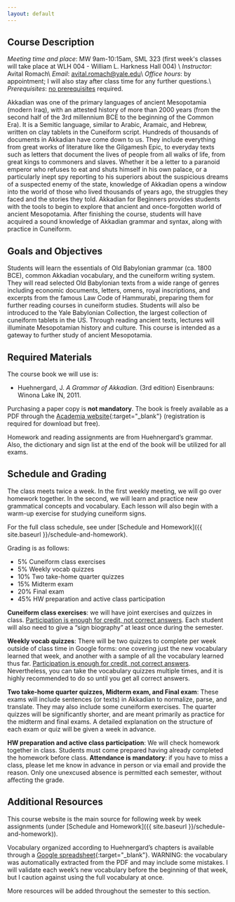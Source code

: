 ```yaml
---
layout: default
---
```


## Course Description

*Meeting time and place*: MW 9am-10:15am, SML 323 (first week's classes will take place at WLH 004 - William L. Harkness Hall 004) \\
*Instructor*: Avital Romach\\
*Email*: avital.romach@yale.edu\\
*Office hours*: by appointment; I will also stay after class time for any further questions.\\
*Prerequisites*: <u>no prerequisites</u> required.

Akkadian was one of the primary languages of ancient Mesopotamia (modern Iraq), with an attested history of more than 2000 years (from the second half of the 3rd millennium BCE to the beginning of the Common Era). It is a Semitic language, similar to Arabic, Aramaic, and Hebrew, written on clay tablets in the Cuneiform script. Hundreds of thousands of documents in Akkadian have come down to us. They include everything from great works of literature like the Gilgamesh Epic, to everyday texts such as letters that document the lives of people from all walks of life, from great kings to commoners and slaves. Whether it be a letter to a paranoid emperor who refuses to eat and shuts himself in his own palace, or a particularly inept spy reporting to his superiors about the suspicious dreams of a suspected enemy of the state, knowledge of Akkadian opens a window into the world of those who lived thousands of years ago, the struggles they faced and the stories they told. Akkadian for Beginners provides students with the tools to begin to explore that ancient and once-forgotten world of ancient Mesopotamia. After finishing the course, students will have acquired a sound knowledge of Akkadian grammar and syntax, along with practice in Cuneiform.

## Goals and Objectives

Students will learn the essentials of Old Babylonian grammar (ca. 1800 BCE), common Akkadian vocabulary, and the cuneiform writing system. They will read selected Old Babylonian texts from a wide range of genres including economic documents, letters, omens, royal inscriptions, and excerpts from the famous Law Code of Hammurabi, preparing them for further reading courses in cuneiform studies. Students will also be introduced to the Yale Babylonian Collection, the largest collection of cuneiform tablets in the US. Through reading ancient texts, lectures will illuminate Mesopotamian history and culture. This course is intended as a gateway to further study of ancient Mesopotamia.

## Required Materials

The course book we will use is:

- Huehnergard, J. *A Grammar of Akkadian*. (3rd edition) Eisenbrauns: Winona Lake IN, 2011.

Purchasing a paper copy is **not mandatory**. The book is freely available as a PDF through the [Academia website](https://www.academia.edu/234695/2011_A_Grammar_of_Akkadian_3rd_edition){:target="_blank"} (registration is required for download but free).

Homework and reading assignments are from Huehnergard’s grammar. Also, the dictionary and sign list at the end of the book will be utilized for all exams.


## Schedule and Grading

The class meets twice a week. In the first weekly meeting, we will go over homework together. In the second, we will learn and practice new grammatical concepts and vocabulary. Each lesson will also begin with a warm-up exercise for studying cuneiform signs.

For the full class schedule, see under [Schedule and Homework]({{ site.baseurl }}/schedule-and-homework).

Grading is as follows:

- 5% Cuneiform class exercises
- 5% Weekly vocab quizzes
- 10% Two take-home quarter quizzes
- 15% Midterm exam
- 20% Final exam
- 45% HW preparation and active class participation

**Cuneiform class exercises**: we will have joint exercises and quizzes in class. <u>Participation is enough for credit, not correct answers</u>. Each student will also need to give a “sign biography” at least once during the semester.

**Weekly vocab quizzes**: There will be two quizzes to complete per week outside of class time in Google forms: one covering just the new vocabulary learned that week, and another with a sample of all the vocabulary learned thus far. <u>Participation is enough for credit, not correct answers</u>. Nevertheless, you can take the vocabulary quizzes multiple times, and it is highly recommended to do so until you get all correct answers.

**Two take-home quarter quizzes, Midterm exam, and Final exam**: These exams will include sentences (or texts) in Akkadian to normalize, parse, and translate. They may also include some cuneiform exercises. The quarter quizzes will be significantly shorter, and are meant primarily as practice for the midterm and final exams. A detailed explanation on the structure of each exam or quiz will be given a week in advance.

**HW preparation and active class participation**: We will check homework together in class. Students must come prepared having already completed the homework before class. **Attendance is mandatory**: if you have to miss a class, please let me know in advance in person or via email and provide the reason. Only one unexcused absence is permitted each semester, without affecting the grade.


## Additional Resources

This course website is the main source for following week by week assignments (under [Schedule and Homework]({{ site.baseurl }}/schedule-and-homework)).

Vocabulary organized according to Huehnergard’s chapters is available through a [Google spreadsheet](https://docs.google.com/spreadsheets/d/1cOzJwrJuwKuhsvXzZ25GANkObBirXbcOlWSgbtCCMLI/edit?usp=sharing){:target="_blank"}. WARNING: the vocabulary was automatically extracted from the PDF and may include some mistakes. I will validate each week’s new vocabulary before the beginning of that week, but I caution against using the full vocabulary at once.

More resources will be added throughout the semester to this section.
